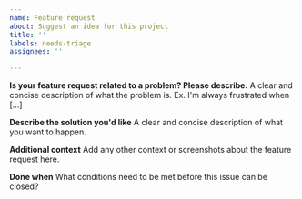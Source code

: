 ```yaml
---
name: Feature request
about: Suggest an idea for this project
title: ''
labels: needs-triage
assignees: ''

---
```


**Is your feature request related to a problem? Please describe.**
A clear and concise description of what the problem is. Ex. I'm always frustrated when [...]

**Describe the solution you'd like**
A clear and concise description of what you want to happen.

**Additional context**
Add any other context or screenshots about the feature request here.

**Done when**
What conditions need to be met before this issue can be closed?
